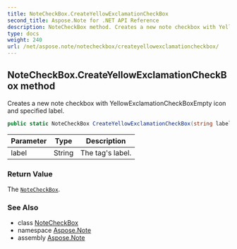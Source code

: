 ```yaml
---
title: NoteCheckBox.CreateYellowExclamationCheckBox
second_title: Aspose.Note for .NET API Reference
description: NoteCheckBox method. Creates a new note checkbox with YellowExclamationCheckBoxEmpty icon and specified label
type: docs
weight: 240
url: /net/aspose.note/notecheckbox/createyellowexclamationcheckbox/
---
```

## NoteCheckBox.CreateYellowExclamationCheckBox method

Creates a new note checkbox with YellowExclamationCheckBoxEmpty icon and specified label.

```csharp
public static NoteCheckBox CreateYellowExclamationCheckBox(string label = "Client request")
```

| Parameter | Type | Description |
| --- | --- | --- |
| label | String | The tag's label. |

### Return Value

The [`NoteCheckBox`](../).

### See Also

* class [NoteCheckBox](../)
* namespace [Aspose.Note](../../notecheckbox/)
* assembly [Aspose.Note](../../../)



